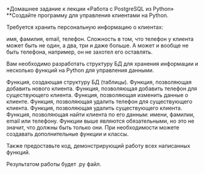 *Домашнее задание к лекции «Работа с PostgreSQL из Python»
**Создайте программу для управления клиентами на Python.

Требуется хранить персональную информацию о клиентах:

имя,
фамилия,
email,
телефон.
Сложность в том, что телефон у клиента может быть не один, а два, три и даже больше. А может и вообще не быть телефона, например, он не захотел его оставлять.

Вам необходимо разработать структуру БД для хранения информации и несколько функций на Python для управления данными.

Функция, создающая структуру БД (таблицы).
Функция, позволяющая добавить нового клиента.
Функция, позволяющая добавить телефон для существующего клиента.
Функция, позволяющая изменить данные о клиенте.
Функция, позволяющая удалить телефон для существующего клиента.
Функция, позволяющая удалить существующего клиента.
Функция, позволяющая найти клиента по его данным: имени, фамилии, email или телефону.
Функции выше являются обязательными, но это не значит, что должны быть только они. При необходимости можете создавать дополнительные функции и классы.

Также предоставьте код, демонстрирующий работу всех написанных функций.

Результатом работы будет .py файл.
